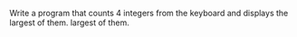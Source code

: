 Write a program that counts 4 integers from the keyboard and displays the largest of them. 
largest of them.
